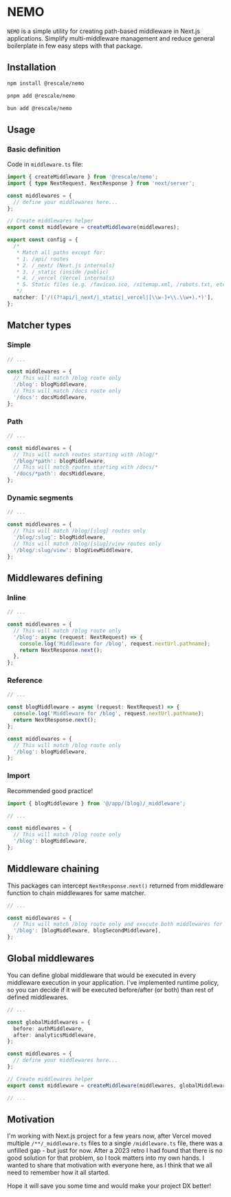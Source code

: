 # NEMO

`NEMO` is a simple utility for creating path-based middleware in Next.js applications. Simplify multi-middleware management and reduce general boilerplate in few easy steps with that package.

## Installation

```bash
npm install @rescale/nemo
```

```bash
pnpm add @rescale/nemo
```

```bash
bun add @rescale/nemo
```

## Usage

### Basic definition

Code in `middleware.ts` file:

```ts
import { createMiddleware } from '@rescale/nemo';
import { type NextRequest, NextResponse } from 'next/server';

const middlewares = {
  // define your middlewares here...
};

// Create middlewares helper
export const middleware = createMiddleware(middlewares);

export const config = {
  /*
   * Match all paths except for:
   * 1. /api/ routes
   * 2. /_next/ (Next.js internals)
   * 3. /_static (inside /public)
   * 4. /_vercel (Vercel internals)
   * 5. Static files (e.g. /favicon.ico, /sitemap.xml, /robots.txt, etc.)
   */
  matcher: ['/((?!api/|_next/|_static|_vercel|[\\w-]+\\.\\w+).*)'],
};
```

## Matcher types

### Simple

```ts
// ...

const middlewares = {
  // This will match /blog route only
  '/blog': blogMiddleware,
  // This will match /docs route only
  '/docs': docsMiddleware,
};
```

### Path

```ts
// ...

const middlewares = {
  // This will match routes starting with /blog/*
  '/blog/*path': blogMiddleware,
  // This will match routes starting with /docs/*
  '/docs/*path': docsMiddleware,
};
```

### Dynamic segments

```ts
// ...

const middlewares = {
  // This will match /blog/[slug] routes only
  '/blog/:slug': blogMiddleware,
  // This will match /blog/[slug]/view routes only
  '/blog/:slug/view': blogViewMiddleware,
};
```

## Middlewares defining

### Inline

```ts
// ...

const middlewares = {
  // This will match /blog route only
  '/blog': async (request: NextRequest) => {
    console.log('Middleware for /blog', request.nextUrl.pathname);
    return NextResponse.next();
  },
};
```

### Reference

```ts
// ...

const blogMiddleware = async (request: NextRequest) => {
  console.log('Middleware for /blog', request.nextUrl.pathname);
  return NextResponse.next();
};

const middlewares = {
  // This will match /blog route only
  '/blog': blogMiddleware,
};
```

### Import

Recommended good practice!

```ts
import { blogMiddleware } from '@/app/(blog)/_middleware';

// ...

const middlewares = {
  // This will match /blog route only
  '/blog': blogMiddleware,
};
```

## Middleware chaining

This packages can intercept `NextResponse.next()` returned from middleware function to chain middlewares for same matcher.

```ts
// ...

const middlewares = {
  // This will match /blog route only and execute both middlewares for it
  '/blog': [blogMiddleware, blogSecondMiddleware],
};
```

## Global middlewares

You can define global middleware that would be executed in every middleware execution in your application.
I've implemented runtime policy, so you can decide if it will be executed before/after (or both) than rest of defined middlewares.

```ts
// ...

const globalMiddlewares = {
  before: authMiddleware,
  after: analyticsMiddleware,
};

const middlewares = {
  // define your middlewares here...
};

// Create middlewares helper
export const middleware = createMiddleware(middlewares, globalMiddlewares);

// ...
```

## Motivation

I'm working with Next.js project for a few years now, after Vercel moved multiple `/**/_middleware.ts` files to a single `/middleware.ts` file, there was a unfilled gap - but just for now.
After a 2023 retro I had found that there is no good solution for that problem, so I took matters into my own hands. I wanted to share that motivation with everyone here, as I think that we all need to remember how it all started.

Hope it will save you some time and would make your project DX better!
